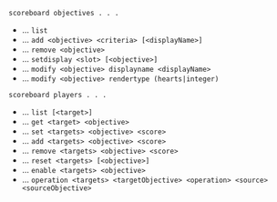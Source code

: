 `scoreboard objectives . . .`

* ... `list`
* ... `add <objective> <criteria> [<displayName>]`
* ... `remove <objective>`
* ... `setdisplay <slot> [<objective>]`
* ... `modify <objective> displayname <displayName>`
* ... `modify <objective> rendertype (hearts|integer)`

`scoreboard players . . .`

* ... `list [<target>]`
* ... `get <target> <objective>`
* ... `set <targets> <objective> <score>`
* ... `add <targets> <objective> <score>`
* ... `remove <targets> <objective> <score>`
* ... `reset <targets> [<objective>]`
* ... `enable <targets> <objective>`
* ... `operation <targets> <targetObjective> <operation> <source> <sourceObjective>`
